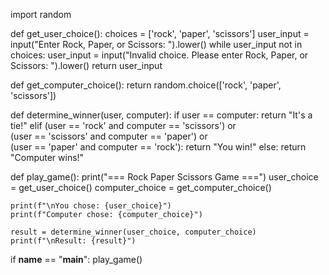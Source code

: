 
import random

def get_user_choice():
    choices = ['rock', 'paper', 'scissors']
    user_input = input("Enter Rock, Paper, or Scissors: ").lower()
    while user_input not in choices:
        user_input = input("Invalid choice. Please enter Rock, Paper, or Scissors: ").lower()
    return user_input

def get_computer_choice():
    return random.choice(['rock', 'paper', 'scissors'])

def determine_winner(user, computer):
    if user == computer:
        return "It's a tie!"
    elif (user == 'rock' and computer == 'scissors') or \
         (user == 'scissors' and computer == 'paper') or \
         (user == 'paper' and computer == 'rock'):
        return "You win!"
    else:
        return "Computer wins!"

def play_game():
    print("=== Rock Paper Scissors Game ===")
    user_choice = get_user_choice()
    computer_choice = get_computer_choice()

    print(f"\nYou chose: {user_choice}")
    print(f"Computer chose: {computer_choice}")

    result = determine_winner(user_choice, computer_choice)
    print(f"\nResult: {result}")

if __name__ == "__main__":
    play_game()

